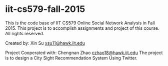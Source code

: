 # iit-cs579-fall-2015
This is the code base of IIT CS579 Online Social Network Analysis in Fall 2015. This project is to accomplish assignments and project of this course. All rights reserved.

Created by:
	Xin Su <xsu11@hawk.iit.edu>

Project Cooperated with:
	Chengnan Zhao <czhao18@hawk.iit.edu>
The project is to design a City Sight Recommendation System Using Twitter.

